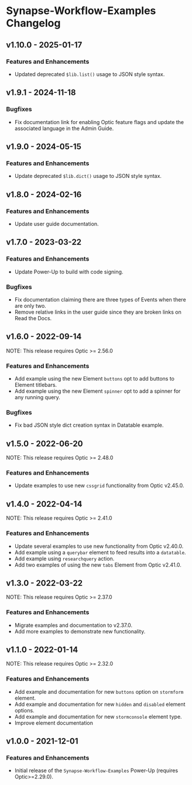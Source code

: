 # Synapse-Workflow-Examples Changelog

## v1.10.0 - 2025-01-17

### Features and Enhancements

-   Updated deprecated `$lib.list()` usage to JSON style syntax.

## v1.9.1 - 2024-11-18

### Bugfixes

-   Fix documentation link for enabling Optic feature flags and update
    the associated language in the Admin Guide.

## v1.9.0 - 2024-05-15

### Features and Enhancements

-   Update deprecated `$lib.dict()` usage to JSON style syntax.

## v1.8.0 - 2024-02-16

### Features and Enhancements

-   Update user guide documentation.

## v1.7.0 - 2023-03-22

### Features and Enhancements

-   Update Power-Up to build with code signing.

### Bugfixes

-   Fix documentation claiming there are three types of Events when
    there are only two.
-   Remove relative links in the user guide since they are broken links
    on Read the Docs.

## v1.6.0 - 2022-09-14

NOTE: This release requires Optic \>= 2.56.0

### Features and Enhancements

-   Add example using the new Element `buttons` opt to add buttons to
    Element titlebars.
-   Add example using the new Element `spinner` opt to add a spinner for
    any running query.

### Bugfixes

-   Fix bad JSON style dict creation syntax in Datatable example.

## v1.5.0 - 2022-06-20

NOTE: This release requires Optic \>= 2.48.0

### Features and Enhancements

-   Update examples to use new `cssgrid` functionality from Optic
    v2.45.0.

## v1.4.0 - 2022-04-14

NOTE: This release requires Optic \>= 2.41.0

### Features and Enhancements

-   Update several examples to use new functionality from Optic v2.40.0.
-   Add example using a `querybar` element to feed results into a
    `datatable`.
-   Add example using `researchquery` action.
-   Add two examples of using the new `tabs` Element from Optic v2.41.0.

## v1.3.0 - 2022-03-22

NOTE: This release requires Optic \>= 2.37.0

### Features and Enhancements

-   Migrate examples and documentation to v2.37.0.
-   Add more examples to demonstrate new functionality.

## v1.1.0 - 2022-01-14

NOTE: This release requires Optic \>= 2.32.0

### Features and Enhancements

-   Add example and documentation for new `buttons` option on
    `stormform` element.
-   Add example and documentation for new `hidden` and `disabled`
    element options.
-   Add example and documentation for new `stormconsole` element type.
-   Improve element documentation

## v1.0.0 - 2021-12-01

### Features and Enhancements

-   Initial release of the `Synapse-Workflow-Examples` Power-Up
    (requires Optic\>=2.29.0).
